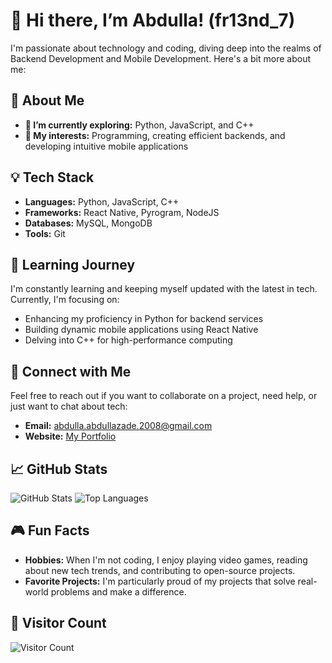 # 👋 Hi there, I’m Abdulla! (fr13nd_7)
I'm passionate about technology and coding, diving deep into the realms of Backend Development and Mobile Development. Here's a bit more about me:

## 🌟 About Me
- **🔭 I’m currently exploring:** Python, JavaScript, and C++
- **🚀 My interests:** Programming, creating efficient backends, and developing intuitive mobile applications

## 💡 Tech Stack
- **Languages:** Python, JavaScript, C++
- **Frameworks:** React Native, Pyrogram, NodeJS
- **Databases:** MySQL, MongoDB
- **Tools:** Git

## 🌱 Learning Journey
I'm constantly learning and keeping myself updated with the latest in tech. Currently, I'm focusing on:
- Enhancing my proficiency in Python for backend services
- Building dynamic mobile applications using React Native
- Delving into C++ for high-performance computing

## 💬 Connect with Me
Feel free to reach out if you want to collaborate on a project, need help, or just want to chat about tech:
- **Email:** [abdulla.abdullazade.2008@gmail.com](mailto:abdulla.abdullazade.2008@gmail.com)
- **Website:** [My Portfolio](https://metal1ninjas.github.io/abdullazade)

## 📈 GitHub Stats
![GitHub Stats](https://github-readme-stats.vercel.app/api?username=abdullaabdullazade&show_icons=true&theme=radical)
![Top Languages](https://github-readme-stats.vercel.app/api/top-langs/?username=abdullaabdullazade&layout=compact&theme=tokyonight)

## 🎮 Fun Facts
- **Hobbies:** When I'm not coding, I enjoy playing video games, reading about new tech trends, and contributing to open-source projects.
- **Favorite Projects:** I'm particularly proud of my projects that solve real-world problems and make a difference.

## 👥 Visitor Count
![Visitor Count](https://visitor-badge.glitch.me/badge?page_id=abdullaabdullazade)
